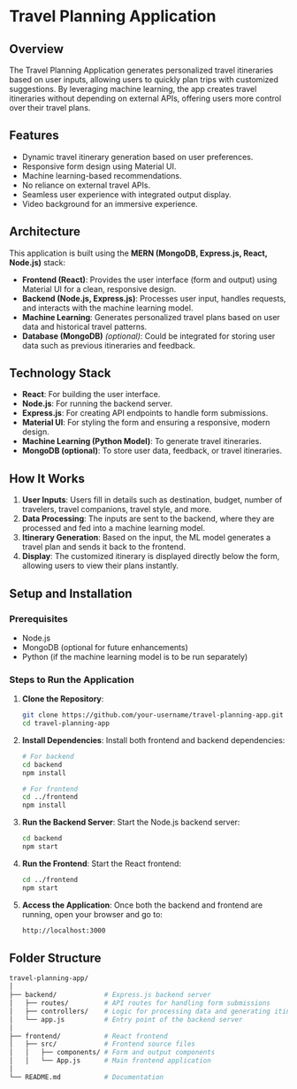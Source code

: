 # Travel Planning Application

## Overview

The Travel Planning Application generates personalized travel itineraries based on user inputs, allowing users to quickly plan trips with customized suggestions. By leveraging machine learning, the app creates travel itineraries without depending on external APIs, offering users more control over their travel plans.

## Features

- Dynamic travel itinerary generation based on user preferences.
- Responsive form design using Material UI.
- Machine learning-based recommendations.
- No reliance on external travel APIs.
- Seamless user experience with integrated output display.
- Video background for an immersive experience.

## Architecture

This application is built using the **MERN (MongoDB, Express.js, React, Node.js)** stack:

- **Frontend (React)**: Provides the user interface (form and output) using Material UI for a clean, responsive design.
- **Backend (Node.js, Express.js)**: Processes user input, handles requests, and interacts with the machine learning model.
- **Machine Learning**: Generates personalized travel plans based on user data and historical travel patterns.
- **Database (MongoDB)** *(optional)*: Could be integrated for storing user data such as previous itineraries and feedback.

## Technology Stack

- **React**: For building the user interface.
- **Node.js**: For running the backend server.
- **Express.js**: For creating API endpoints to handle form submissions.
- **Material UI**: For styling the form and ensuring a responsive, modern design.
- **Machine Learning (Python Model)**: To generate travel itineraries.
- **MongoDB (optional)**: To store user data, feedback, or travel itineraries.

## How It Works

1. **User Inputs**: Users fill in details such as destination, budget, number of travelers, travel companions, travel style, and more.
2. **Data Processing**: The inputs are sent to the backend, where they are processed and fed into a machine learning model.
3. **Itinerary Generation**: Based on the input, the ML model generates a travel plan and sends it back to the frontend.
4. **Display**: The customized itinerary is displayed directly below the form, allowing users to view their plans instantly.

## Setup and Installation

### Prerequisites

- Node.js
- MongoDB (optional for future enhancements)
- Python (if the machine learning model is to be run separately)

### Steps to Run the Application

1. **Clone the Repository**:
    ```bash
    git clone https://github.com/your-username/travel-planning-app.git
    cd travel-planning-app
    ```

2. **Install Dependencies**:
    Install both frontend and backend dependencies:
    ```bash
    # For backend
    cd backend
    npm install
    
    # For frontend
    cd ../frontend
    npm install
    ```

3. **Run the Backend Server**:
    Start the Node.js backend server:
    ```bash
    cd backend
    npm start
    ```

4. **Run the Frontend**:
    Start the React frontend:
    ```bash
    cd ../frontend
    npm start
    ```

5. **Access the Application**:
    Once both the backend and frontend are running, open your browser and go to:
    ```bash
    http://localhost:3000
    ```

## Folder Structure

```bash
travel-planning-app/
│
├── backend/            # Express.js backend server
│   ├── routes/         # API routes for handling form submissions
│   ├── controllers/    # Logic for processing data and generating itineraries
│   └── app.js          # Entry point of the backend server
│
├── frontend/           # React frontend
│   ├── src/            # Frontend source files
│   │   ├── components/ # Form and output components
│   │   └── App.js      # Main frontend application
│
└── README.md           # Documentation
